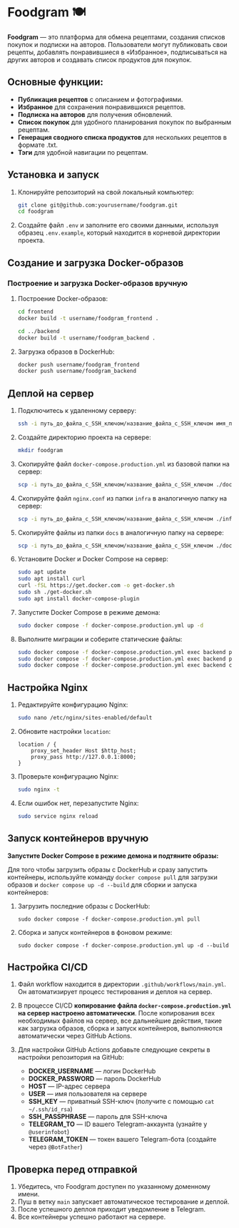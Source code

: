 # Foodgram 🍽️

**Foodgram** — это платформа для обмена рецептами, создания списков покупок и подписки на авторов. Пользователи могут публиковать свои рецепты, добавлять понравившиеся в «Избранное», подписываться на других авторов и создавать список продуктов для покупок.

## Основные функции:
- **Публикация рецептов** с описанием и фотографиями.
- **Избранное** для сохранения понравившихся рецептов.
- **Подписка на авторов** для получения обновлений.
- **Список покупок** для удобного планирования покупок по выбранным рецептам.
- **Генерация сводного списка продуктов** для нескольких рецептов в формате .txt.
- **Тэги** для удобной навигации по рецептам.

## Установка и запуск

1. Клонируйте репозиторий на свой локальный компьютер:
    ```bash
    git clone git@github.com:yourusername/foodgram.git
    cd foodgram
    ```

2. Создайте файл `.env` и заполните его своими данными, используя образец `.env.example`, который находится в корневой директории проекта.

## Создание и загрузка Docker-образов

### Построение и загрузка Docker-образов вручную

1. Построение Docker-образов:
    ```bash
    cd frontend
    docker build -t username/foodgram_frontend .

    cd ../backend
    docker build -t username/foodgram_backend .

    ```

2. Загрузка образов в DockerHub:
    ```bash
    docker push username/foodgram_frontend
    docker push username/foodgram_backend
    ```

## Деплой на сервер

1. Подключитесь к удаленному серверу:
    ```bash
    ssh -i путь_до_файла_с_SSH_ключом/название_файла_с_SSH_ключом имя_пользователя@ip_адрес_сервера
    ```

2. Создайте директорию проекта на сервере:
    ```bash
    mkdir foodgram
    ```

3. Скопируйте файл `docker-compose.production.yml` из базовой папки на сервер:
    ```bash
    scp -i путь_до_файла_с_SSH_ключом/название_файла_с_SSH_ключом ./docker-compose.production.yml имя_пользователя@ip_адрес_сервера:/home/имя_пользователя/foodgram/
    ```

4. Скопируйте файл `nginx.conf` из папки `infra` в аналогичную папку на сервер:
    ```bash
    scp -i путь_до_файла_с_SSH_ключом/название_файла_с_SSH_ключом ./infra/nginx.conf имя_пользователя@ip_адрес_сервера:/home/имя_пользователя/foodgram/infra/
    ```

5. Скопируйте файлы из папки `docs` в аналогичную папку на сервере:
    ```bash
    scp -i путь_до_файла_с_SSH_ключом/название_файла_с_SSH_ключом ./docs/* имя_пользователя@ip_адрес_сервера:/home/имя_пользователя/foodgram/docs/
    ```

6. Установите Docker и Docker Compose на сервер:
    ```bash
    sudo apt update
    sudo apt install curl
    curl -fSL https://get.docker.com -o get-docker.sh
    sudo sh ./get-docker.sh
    sudo apt install docker-compose-plugin 
    ```

7. Запустите Docker Compose в режиме демона:
    ```bash
    sudo docker compose -f docker-compose.production.yml up -d
    ```

8. Выполните миграции и соберите статические файлы:
    ```bash
    sudo docker compose -f docker-compose.production.yml exec backend python manage.py migrate
    sudo docker compose -f docker-compose.production.yml exec backend python manage.py collectstatic
    sudo docker compose -f docker-compose.production.yml exec backend cp -r /app/static/. /staticfiles/
    ```

## Настройка Nginx

1. Редактируйте конфигурацию Nginx:
    ```bash
    sudo nano /etc/nginx/sites-enabled/default
    ```

2. Обновите настройки `location`:
    ```nginx
    location / {
        proxy_set_header Host $http_host;
        proxy_pass http://127.0.0.1:8000;
    }
    ```

3. Проверьте конфигурацию Nginx:
    ```bash
    sudo nginx -t
    ```

4. Если ошибок нет, перезапустите Nginx:
    ```bash
    sudo service nginx reload
    ```

## Запуск контейнеров вручную

**Запустите Docker Compose в режиме демона и подтяните образы:**

Для того чтобы загрузить образы с DockerHub и сразу запустить контейнеры, используйте команду `docker compose pull` для загрузки образов и `docker compose up -d --build` для сборки и запуска контейнеров:

1. Загрузить последние образы с DockerHub:
    ```
    sudo docker compose -f docker-compose.production.yml pull
    ```

2. Сборка и запуск контейнеров в фоновом режиме:
    ```
    sudo docker compose -f docker-compose.production.yml up -d --build
    ```

## Настройка CI/CD

1. Файл workflow находится в директории `.github/workflows/main.yml`. Он автоматизирует процесс тестирования и деплоя на сервер.

2. В процессе CI/CD **копирование файла `docker-compose.production.yml` на сервер настроено автоматически**. После копирования всех необходимых файлов на сервер, все дальнейшие действия, такие как загрузка образов, сборка и запуск контейнеров, выполняются автоматически через GitHub Actions.

3. Для настройки GitHub Actions добавьте следующие секреты в настройки репозитория на GitHub:
    - **DOCKER_USERNAME** — логин DockerHub
    - **DOCKER_PASSWORD** — пароль DockerHub
    - **HOST** — IP-адрес сервера
    - **USER** — имя пользователя на сервере
    - **SSH_KEY** — приватный SSH-ключ (получите с помощью `cat ~/.ssh/id_rsa`)
    - **SSH_PASSPHRASE** — пароль для SSH-ключа
    - **TELEGRAM_TO** — ID вашего Telegram-аккаунта (узнайте у `@userinfobot`)
    - **TELEGRAM_TOKEN** — токен вашего Telegram-бота (создайте через `@BotFather`)

## Проверка перед отправкой

1. Убедитесь, что Foodgram доступен по указанному доменному имени.
2. Пуш в ветку `main` запускает автоматическое тестирование и деплой.
3. После успешного деплоя приходит уведомление в Telegram.
4. Все контейнеры успешно работают на сервере.
